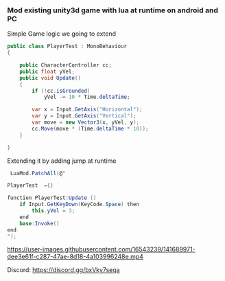 ### Mod existing unity3d game with lua at runtime on android and PC

Simple Game logic we going to extend

```c#
public class PlayerTest : MonoBehaviour
{

    public CharacterController cc;
    public float yVel;
    public void Update()
    {
        if (!cc.isGrounded)
            yVel -= 10 * Time.deltaTime;

        var x = Input.GetAxis("Horizontal");
        var y = Input.GetAxis("Vertical");
        var move = new Vector3(x, yVel, y);
        cc.Move(move * (Time.deltaTime * 10));
    }

}
```

Extending it by adding jump at runtime

```c#
 LuaMod.PatchAll(@"

PlayerTest  ={} 

function PlayerTest:Update ()
    if Input.GetKeyDown(KeyCode.Space) then
        this.yVel = 3;    
    end
    base:Invoke()
end
");
```

https://user-images.githubusercontent.com/16543239/141689971-dee3e61f-c287-47ae-8d18-4a103996248e.mp4

Discord: https://discord.gg/bxVky7seqa
